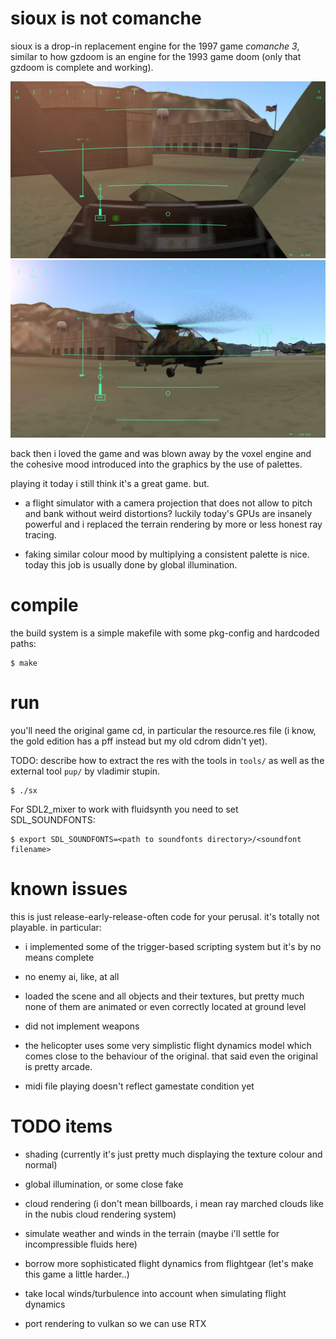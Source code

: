 # sioux is not comanche

sioux is a drop-in replacement engine for the 1997 game *comanche 3*, similar
to how gzdoom is an engine for the 1993 game doom (only that gzdoom is complete
and working).

![](screenshots/screenshot0.jpg)
![](screenshots/screenshot1.jpg)

back then i loved the game and was blown away by the voxel engine
and the cohesive mood introduced into the graphics by the use of
palettes.

playing it today i still think it's a great game. but.

* a flight simulator with a camera projection that does not allow to pitch and
  bank without weird distortions? luckily today's GPUs are insanely powerful and
  i replaced the terrain rendering by more or less honest ray tracing.

* faking similar colour mood by multiplying a consistent palette is nice.
  today this job is usually done by global illumination.

# compile

the build system is a simple makefile with some pkg-config and hardcoded paths:

```
$ make
```


# run

you'll need the original game cd, in particular the resource.res file (i know,
the gold edition has a pff instead but my old cdrom didn't yet).

TODO: describe how to extract the res with the tools in ```tools/``` as
well as the external tool ```pup/``` by vladimir stupin.

```
$ ./sx
```

For SDL2_mixer to work with fluidsynth you need to set SDL_SOUNDFONTS:

```
$ export SDL_SOUNDFONTS=<path to soundfonts directory>/<soundfont filename>
```

# known issues

this is just release-early-release-often code for your perusal. it's totally
not playable. in particular:

* i implemented some of the trigger-based scripting system but it's by no means complete

* no enemy ai, like, at all

* loaded the scene and all objects and their textures, but pretty much none of
them are animated or even correctly located at ground level

* did not implement weapons

* the helicopter uses some very simplistic flight dynamics model which comes
close to the behaviour of the original. that said even the
original is pretty arcade.

* midi file playing doesn't reflect gamestate condition yet

# TODO items

* shading (currently it's just pretty much displaying the texture colour and normal)

* global illumination, or some close fake

* cloud rendering (i don't mean billboards, i mean ray marched clouds like in the nubis cloud rendering system)

* simulate weather and winds in the terrain (maybe i'll settle for incompressible fluids here)

* borrow more sophisticated flight dynamics from flightgear (let's make this game a little harder..)

* take local winds/turbulence into account when simulating flight dynamics

* port rendering to vulkan so we can use RTX


